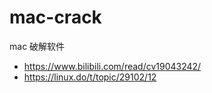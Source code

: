# mac-crack
mac 破解软件

- https://www.bilibili.com/read/cv19043242/
- https://linux.do/t/topic/29102/12
